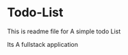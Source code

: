 # Todo-List

This is readme file for 
A simple todo List

Its A fullstack application 




<!-- mongodb+srv://geet_rh:heliog90t@cluster0.fl6qau1.mongodb.net/ -->